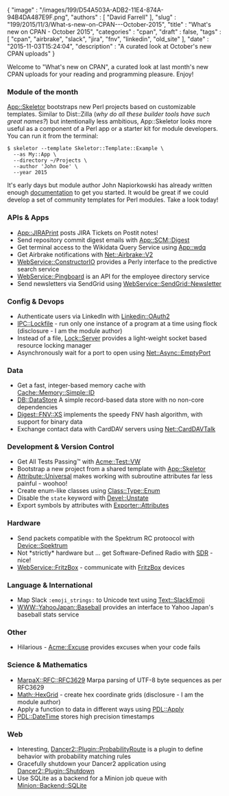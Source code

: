 {
   "image" : "/images/199/D54A503A-ADB2-11E4-874A-94B4DA487E9F.png",
   "authors" : [
      "David Farrell"
   ],
   "slug" : "199/2015/11/3/What-s-new-on-CPAN---October-2015",
   "title" : "What's new on CPAN - October 2015",
   "categories" : "cpan",
   "draft" : false,
   "tags" : [
      "cpan",
      "airbrake",
      "slack",
      "jira",
      "fnv",
      "linkedin",
      "old_site"
   ],
   "date" : "2015-11-03T15:24:04",
   "description" : "A curated look at October's new CPAN uploads"
}


Welcome to "What's new on CPAN", a curated look at last month's new CPAN uploads for your reading and programming pleasure. Enjoy!

### Module of the month

[App::Skeletor](https://metacpan.org/pod/App::Skeletor) bootstraps new Perl projects based on customizable templates. Similar to Dist::Zilla (*why do all these builder tools have such great names?*) but intentionally less ambitious, App::Skeletor looks more useful as a component of a Perl app or a starter kit for module developers. You can run it from the terminal:

``` prettyprint
$ skeletor --template Skeletor::Template::Example \
  --as My::App \
  --directory ~/Projects \ 
  --author 'John Doe' \
  --year 2015
```

It's early days but module author John Napiorkowski has already written enough [documentation](https://metacpan.org/pod/App::Skeletor) to get you started. It would be great if we could develop a set of community templates for Perl modules. Take a look today!

### APIs & Apps

-   [App::JIRAPrint](https://metacpan.org/pod/App::JIRAPrint) posts JIRA Tickets on Postit notes!
-   Send repository commit digest emails with [App::SCM::Digest](https://metacpan.org/pod/App::SCM::Digest)
-   Get terminal access to the Wikidata Query Service using [App::wdq](https://metacpan.org/pod/App::wdq)
-   Get Airbrake notifications with [Net::Airbrake::V2](https://metacpan.org/pod/Net::Airbrake::V2)
-   [WebService::ConstructorIO](https://metacpan.org/pod/WebService::ConstructorIO) provides a Perly interface to the predictive search service
-   [WebService::Pingboard](https://metacpan.org/pod/WebService::Pingboard) is an API for the employee directory service
-   Send newsletters via SendGrid using [WebService::SendGrid::Newsletter](https://metacpan.org/pod/WebService::SendGrid::Newsletter)

### Config & Devops

-   Authenticate users via LinkedIn with [Linkedin::OAuth2](https://metacpan.org/pod/Linkedin::OAuth2)
-   [IPC::Lockfile](https://metacpan.org/pod/IPC::Lockfile) - run only one instance of a program at a time using flock (disclosure - I am the module author)
-   Instead of a file, [Lock::Server](https://metacpan.org/pod/Lock::Server) provides a light-weight socket based resource locking manager
-   Asynchronously wait for a port to open using [Net::Async::EmptyPort](https://metacpan.org/pod/Net::Async::EmptyPort)

### Data

-   Get a fast, integer-based memory cache with [Cache::Memory::Simple::ID](https://metacpan.org/pod/Cache::Memory::Simple::ID)
-   [DB::DataStore](https://metacpan.org/pod/DB::DataStore) A simple record-based data store with no non-core dependencies
-   [Digest::FNV::XS](https://metacpan.org/pod/Digest::FNV::XS) implements the speedy FNV hash algorithm, with support for binary data
-   Exchange contact data with CardDAV servers using [Net::CardDAVTalk](https://metacpan.org/pod/Net::CardDAVTalk)

### Development & Version Control

-   Get All Tests Passing™ with [Acme::Test::VW](https://metacpan.org/pod/Acme::Test::VW)
-   Bootstrap a new project from a shared template with [App::Skeletor](https://metacpan.org/pod/App::Skeletor)
-   [Attribute::Universal](https://metacpan.org/pod/Attribute::Universal) makes working with subroutine attributes far less painful - woohoo!
-   Create enum-like classes using [Class::Type::Enum](https://metacpan.org/pod/Class::Type::Enum)
-   Disable the `state` keyword with [Devel::Unstate](https://metacpan.org/pod/Devel::Unstate)
-   Export symbols by attributes with [Exporter::Attributes](https://metacpan.org/pod/Exporter::Attributes)

### Hardware

-   Send packets compatible with the Spektrum RC protoocol with [Device::Spektrum](https://metacpan.org/pod/Device::Spektrum)
-   Not \*strictly\* hardware but ... get Software-Defined Radio with [SDR](https://metacpan.org/pod/SDR) - nice!
-   [WebService::FritzBox](https://metacpan.org/pod/WebService::FritzBox) - communicate with [FritzBox](https://en.wikipedia.org/wiki/FRITZ!Box) devices

### Language & International

-   Map Slack `:emoji_strings:` to Unicode text using [Text::SlackEmoji](https://metacpan.org/pod/Text::SlackEmoji)
-   [WWW::YahooJapan::Baseball](https://metacpan.org/pod/WWW::YahooJapan::Baseball) provides an interface to Yahoo Japan's baseball stats service

### Other

-   Hilarious - [Acme::Excuse](https://metacpan.org/pod/Acme::Excuse) provides excuses when your code fails

### Science & Mathematics

-   [MarpaX::RFC::RFC3629](https://metacpan.org/pod/MarpaX::RFC::RFC3629) Marpa parsing of UTF-8 byte sequences as per RFC3629
-   [Math::HexGrid](https://metacpan.org/pod/Math::HexGrid) - create hex coordinate grids (disclosure - I am the module author)
-   Apply a function to data in different ways using [PDL::Apply](https://metacpan.org/pod/PDL::Apply)
-   [PDL::DateTime](https://metacpan.org/pod/PDL::DateTime) stores high precision timestamps

### Web

-   Interesting, [Dancer2::Plugin::ProbabilityRoute](https://metacpan.org/pod/Dancer2::Plugin::ProbabilityRoute) is a plugin to define behavior with probability matching rules
-   Gracefully shutdown your Dancer2 application using [Dancer2::Plugin::Shutdown](https://metacpan.org/pod/Dancer2::Plugin::Shutdown)
-   Use SQLite as a backend for a Minion job queue with [Minion::Backend::SQLite](https://metacpan.org/pod/Minion::Backend::SQLite)

